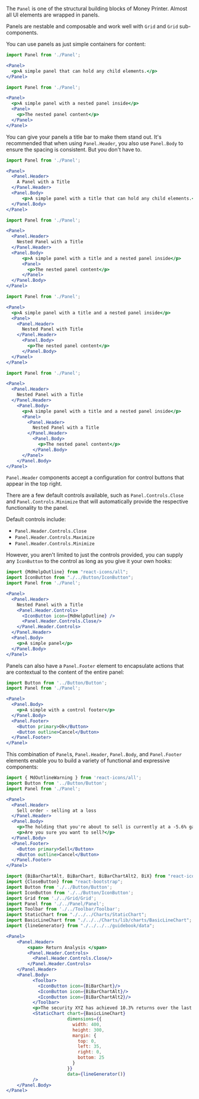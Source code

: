 The `Panel` is one of the structural building blocks of Money Printer. Almost all UI elements are wrapped in panels.

Panels are nestable and composable and work well with `Grid` and `Grid` sub-components.

You can use panels as just simple containers for content:

```jsx
import Panel from './Panel';

<Panel>
  <p>A simple panel that can hold any child elements.</p>
</Panel>
```

```jsx
import Panel from './Panel';

<Panel>
  <p>A simple panel with a nested panel inside</p>
  <Panel>
    <p>The nested panel content</p>
  </Panel>
</Panel>
```

You can give your panels a title bar to make them stand out. It's recommended that when using `Panel.Header`, you also
use `Panel.Body` to ensure the spacing is consistent. But you don't have to.

```jsx
import Panel from './Panel';

<Panel>
  <Panel.Header>
    A Panel with a Title
  </Panel.Header>
  <Panel.Body>
      <p>A simple panel with a title that can hold any child elements.</p>
  </Panel.Body>
</Panel>
```

```jsx
import Panel from './Panel';

<Panel>
  <Panel.Header>
    Nested Panel with a Title
  </Panel.Header>
  <Panel.Body>
      <p>A simple panel with a title and a nested panel inside</p>
      <Panel>
        <p>The nested panel content</p>
      </Panel>
  </Panel.Body>
</Panel>
```

```jsx
import Panel from './Panel';

<Panel>
  <p>A simple panel with a title and a nested panel inside</p>
  <Panel>
    <Panel.Header>
      Nested Panel with Title
    </Panel.Header>
      <Panel.Body>
        <p>The nested panel content</p>
      </Panel.Body>
  </Panel>
</Panel>
```

```jsx
import Panel from './Panel';

<Panel>
  <Panel.Header>
    Nested Panel with a Title
  </Panel.Header>
    <Panel.Body>
      <p>A simple panel with a title and a nested panel inside</p>
      <Panel>
        <Panel.Header>
          Nested Panel with a Title
        </Panel.Header>
          <Panel.Body>
            <p>The nested panel content</p>
          </Panel.Body>
      </Panel>
    </Panel.Body>
</Panel>
```

`Panel.Header` components accept a configuration for control buttons that appear in the top right.

There are a few default controls available, such as `Panel.Controls.Close` and `Panel.Controls.Minimize` that will
automatically provide the respective functionality to the panel.

Default controls include:

- `Panel.Header.Controls.Close`
- `Panel.Header.Controls.Maximize`
- `Panel.Header.Controls.Minimize`

However, you aren't limited to just the controls provided, you can supply any `IconButton` to the control as long as you
give it your own hooks:

```jsx
import {MdHelpOutline} from "react-icons/all";
import IconButton from "./../Button/IconButton";
import Panel from './Panel';

<Panel>
  <Panel.Header>
    Nested Panel with a Title
    <Panel.Header.Controls>
      <IconButton icon={MdHelpOutline} />
      <Panel.Header.Controls.Close/>
    </Panel.Header.Controls>
  </Panel.Header>
  <Panel.Body>
    <p>A simple panel</p>
  </Panel.Body>
</Panel>
```

Panels can also have a `Panel.Footer` element to encapsulate actions that are contextual to the content of the entire
panel:

```jsx
import Button from '../Button/Button';
import Panel from './Panel';

<Panel>
  <Panel.Body>
    <p>A simple with a control footer</p>
  </Panel.Body>
  <Panel.Footer>
    <Button primary>Ok</Button>
    <Button outline>Cancel</Button>
  </Panel.Footer>
</Panel>
```

This combination of `Panel`s, `Panel.Header`, `Panel.Body`, and `Panel.Footer` elements enable you to build a variety
of functional and expressive components:

```jsx
import { MdOutlineWarning } from 'react-icons/all';
import Button from '../Button/Button';
import Panel from './Panel';

<Panel>
  <Panel.Header>
    Sell order - selling at a loss
  </Panel.Header>
  <Panel.Body>
    <p>The holding that you're about to sell is currently at a -5.6% gain</p>
    <p>Are you sure you want to sell?</p>
  </Panel.Body>
  <Panel.Footer>
    <Button primary>Sell</Button>
    <Button outline>Cancel</Button>
  </Panel.Footer>
</Panel>
```

```jsx
import {BiBarChartAlt, BiBarChart, BiBarChartAlt2, BiX} from "react-icons/all";
import {CloseButton} from "react-bootstrap";
import Button from './../Button/Button';
import IconButton from './../Button/IconButton';
import Grid from './../Grid/Grid';
import Panel from './../Panel/Panel';
import Toolbar from './../Toolbar/Toolbar';
import StaticChart from "./../../Charts/StaticChart";
import BasicLineChart from "./../../Charts/lib/charts/BasicLineChart";
import {lineGenerator} from "./../../../guidebook/data";

<Panel>
    <Panel.Header>
        <span> Return Analysis </span>
        <Panel.Header.Controls>
          <Panel.Header.Controls.Close/>
        </Panel.Header.Controls>
    </Panel.Header>
    <Panel.Body>
          <Toolbar>
            <IconButton icon={BiBarChart}/>
            <IconButton icon={BiBarChartAlt}/>
            <IconButton icon={BiBarChartAlt2}/>
          </Toolbar>
          <p>The security XYZ has achieved 10.3% returns over the last 90 days.</p>
          <StaticChart chart={BasicLineChart}
                       dimensions={{
                         width: 400,
                         height: 300,
                         margin: {
                           top: 0,
                           left: 35,
                           right: 0,
                           bottom: 25
                         }
                       }}
                       data={lineGenerator()}
          />
    </Panel.Body>
</Panel>
```
